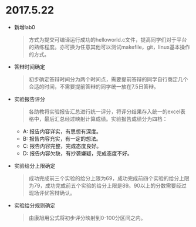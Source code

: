 # 2017.5.22

- 新增lab0

  > 方式为提交可编译运行成功的helloworld.c文件，提高同学们对于平台的熟练程度。亦可换为任意其他可以测试makefile，git，linux基本操作的方式。

- 答辩时间确定

  > 初步确定答辩时间分为两个时间点，需要提前答辩的同学自行商定几个合适的时间，不需要提前答辩的同学统一放在7.5日答辩。

- 实验报告评分

  > 各助教将实验报告汇总进行统一评分，将评分结果存入统一的excel表格中，最后汇总经过映射计算成绩。实验报告成绩分为四档：

  - A: 报告内容详实，有思想有深度。
  - B: 报告内容充实，有一定的想法。
  - C: 报告内容完整，完成态度良好。
  - D: 报告内容欠缺，有抄袭嫌疑，完成态度不好。

- 实验给分上限确定

  > 成功完成前三个实验的给分上限为69，成功完成前四个实验的给分上限为79，成功完成前五个实验的给分上限是89。90以上的分数需要经过现场评优答辩确认。

- 实验给分规则确定

  > 由康旭用公式将初步评分映射到0-100分区间之内。
